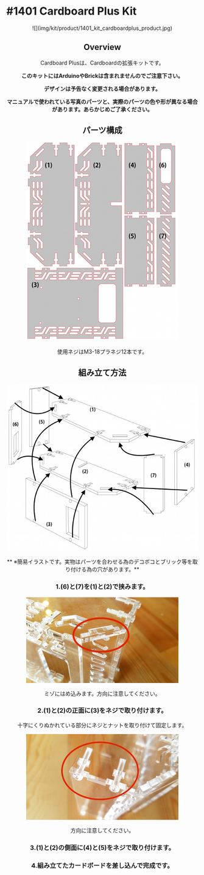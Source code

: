 # #1401 Cardboard Plus Kit

<center>![](img/kit/product/1401_kit_cardboardplus_product.jpg)

<!--COLORME-->
## Overview
Cardboard Plusは、Cardboardの拡張キットです。

**このキットにはArduinoやBrickは含まれませんのでご注意下さい。**

**デザインは予告なく変更される場合があります。**

**マニュアルで使われている写真のパーツと、実際のパーツの色や形が異なる場合があります。あらかじめご了承ください。**

## パーツ構成

![](/img/1100_case/manual/cardboardplus_00.jpg)

使用ネジはM3-18プラネジ12本です。

## 組み立て方法
![](/img/1100_case/manual/cardboardplus_01.jpg)

** ※簡易イラストです。実物はパーツを合わせる為のデコボコとブリック等を取り付ける為の穴があります。**

### 1.(6)と(7)を(1)と(2)で挟みます。

![](/img/1100_case/manual/cardboardplus_02.jpg)

ミゾにはめ込みます。方向に注意してください。

### 2.(1)と(2)の正面に(3)をネジで取り付けます。

十字にくりぬかれている部分にネジとナットを取り付けて固定します。

![](/img/1100_case/manual/cardboardplus_03.jpg)

方向に注意してください。

### 3.(1)と(2)の側面に(4)と(5)をネジで取り付けます。

### 4.組み立てたカードボードを差し込んで完成です。